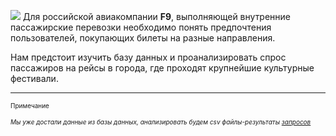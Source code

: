 
![](https://i.ibb.co/94R1hxV/depositphotos-12750884-stock-illustration-airplane-flight-tickets-air-fly.jpg)
Для российской авиакомпании **F9**, выполняющей внутренние пассажирские перевозки необходимо понять предпочтения пользователей, покупающих билеты на разные направления.

Нам предстоит изучить базу данных и проанализировать спрос пассажиров на рейсы в города, где проходят крупнейшие культурные фестивали.  


---
<font size="1">
Примечание

*Мы уже достали данные из базы данных, анализировать будем csv файлы-результаты* [*запросов*](https://colab.research.google.com/drive/1kR2hYNIL2SAUbJX8c1EhNaKbdnz-vPD1)
</font>     